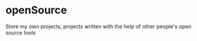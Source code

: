 # openSource
Store my own projects, projects written with the help of other people's open source tools
